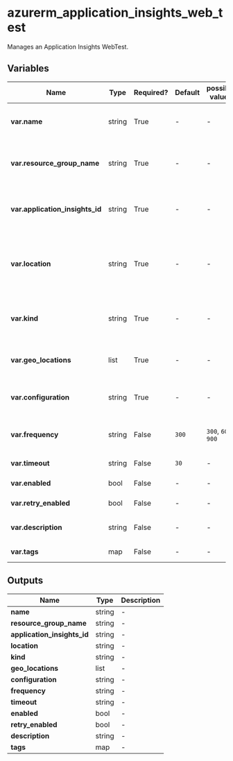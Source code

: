 # azurerm_application_insights_web_test

Manages an Application Insights WebTest.

## Variables

| Name | Type | Required? |  Default  |  possible values |  Description |
| ---- | ---- | --------- |  ----------- | ----------- | ----------- |
| **var.name** | string | True | -  |  -  |  Specifies the name of the Application Insights WebTest. Changing this forces a new resource to be created. | 
| **var.resource_group_name** | string | True | -  |  -  |  The name of the resource group in which to create the Application Insights WebTest. Changing this forces a new resource | 
| **var.application_insights_id** | string | True | -  |  -  |  The ID of the Application Insights component on which the WebTest operates. Changing this forces a new resource to be created. | 
| **var.location** | string | True | -  |  -  |  Specifies the supported Azure location where the resource exists. Changing this forces a new resource to be created. It needs to correlate with location of parent resource (azurerm_application_insights). | 
| **var.kind** | string | True | -  |  -  |  The kind of web test that this web test watches. Choices are `ping` and `multistep`. Changing this forces a new resource to be created. | 
| **var.geo_locations** | list | True | -  |  -  |  A list of where to physically run the tests from to give global coverage for accessibility of your application. | 
| **var.configuration** | string | True | -  |  -  |  An XML configuration specification for a WebTest ([see here for more information](https://docs.microsoft.com/rest/api/application-insights/webtests/createorupdate/)). | 
| **var.frequency** | string | False | `300`  |  `300`, `600`, `900`  |  Interval in seconds between test runs for this WebTest. Valid options are `300`, `600` and `900`. Defaults to `300`. | 
| **var.timeout** | string | False | `30`  |  -  |  Seconds until this WebTest will timeout and fail. Default is `30`. | 
| **var.enabled** | bool | False | -  |  -  |  Is the test actively being monitored. | 
| **var.retry_enabled** | bool | False | -  |  -  |  Allow for retries should this WebTest fail. | 
| **var.description** | string | False | -  |  -  |  Purpose/user defined descriptive test for this WebTest. | 
| **var.tags** | map | False | -  |  -  |  A mapping of tags to assign to the resource. | 



## Outputs

| Name | Type | Description |
| ---- | ---- | --------- | 
| **name** | string  | - | 
| **resource_group_name** | string  | - | 
| **application_insights_id** | string  | - | 
| **location** | string  | - | 
| **kind** | string  | - | 
| **geo_locations** | list  | - | 
| **configuration** | string  | - | 
| **frequency** | string  | - | 
| **timeout** | string  | - | 
| **enabled** | bool  | - | 
| **retry_enabled** | bool  | - | 
| **description** | string  | - | 
| **tags** | map  | - | 